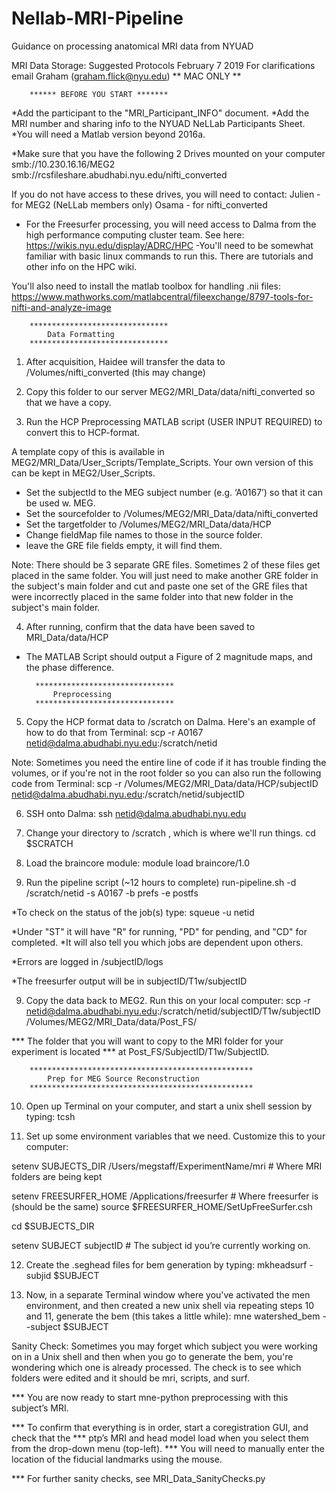 # Nellab-MRI-Pipeline
Guidance on processing anatomical MRI data from NYUAD

MRI Data Storage: Suggested Protocols
February 7 2019
For clarifications email Graham (graham.flick@nyu.edu)
			** MAC ONLY **

		****** BEFORE YOU START *******

*Add the participant to the "MRI_Participant_INFO" document.
*Add the MRI number and sharing info to the NYUAD NeLLab Participants Sheet.
*You will need a Matlab version beyond 2016a.

*Make sure that you have the following 2 Drives mounted on your computer
	smb://10.230.16.16/MEG2
	smb://rcsfileshare.abudhabi.nyu.edu/nifti_converted

If you do not have access to these drives, you will need to contact:
Julien - for MEG2 (NeLLab members only)
Osama - for nifti_converted

* For the Freesurfer processing, you will need access to Dalma from the
high performance computing cluster team. See here:
https://wikis.nyu.edu/display/ADRC/HPC
-You'll need to be somewhat familiar with basic linux commands to run this.
There are tutorials and other info on the HPC wiki.

You'll also need to install the matlab toolbox for handling .nii files:
https://www.mathworks.com/matlabcentral/fileexchange/8797-tools-for-nifti-and-analyze-image


		*******************************
		 	Data Formatting
		*******************************

1) After acquisition, Haidee will transfer the data to /Volumes/nifti_converted (this may change)

2) Copy this folder to our server MEG2/MRI_Data/data/nifti_converted so that we have a copy.

3) Run the HCP Preprocessing MATLAB script (USER INPUT REQUIRED) to convert this to HCP-format.

A template copy of this is available in MEG2/MRI_Data/User_Scripts/Template_Scripts.
Your own version of this can be kept in MEG2/User_Scripts.

* Set the subjectId to the MEG subject number (e.g. ‘A0167’) so that it can be used w. MEG.
* Set the sourcefolder to /Volumes/MEG2/MRI_Data/data/nifti_converted
* Set the targetfolder to /Volumes/MEG2/MRI_Data/data/HCP
* Change fieldMap file names to those in the source folder.
* leave the GRE file fields empty, it will find them.

Note: There should be 3 separate GRE files. Sometimes 2 of these files get placed in the same folder. You will just need to make another GRE folder in the subject's main folder and cut and paste one set of the GRE files that were incorrectly placed in the same folder into that new folder in the subject's main folder.

4) After running, confirm that the data have been saved to MRI_Data/data/HCP
* The MATLAB Script should output a Figure of 2 magnitude maps, and the phase difference.

		*******************************
			Preprocessing
		*******************************

5) Copy the HCP format data to /scratch on Dalma. Here's an example of how to do that from Terminal:
scp -r A0167 netid@dalma.abudhabi.nyu.edu:/scratch/netid

Note: Sometimes you need the entire line of code if it has trouble finding the volumes, or if you're not in the root folder so you can also run the following code from Terminal:
scp -r /Volumes/MEG2/MRI_Data/data/HCP/subjectID netid@dalma.abudhabi.nyu.edu:/scratch/netid/subjectID 

6) SSH onto Dalma:
ssh netid@dalma.abudhabi.nyu.edu

7) Change your directory to /scratch , which is where we'll run things.
cd $SCRATCH

7) Load the braincore module:
module load braincore/1.0

8) Run the pipeline script (~12 hours to complete)
run-pipeline.sh -d /scratch/netid -s A0167 -b prefs -e postfs

*To check on the status of the job(s) type:
squeue -u netid

*Under "ST" it will have "R" for running, "PD" for pending, and "CD" for completed.
*It will also tell you which jobs are dependent upon others.

*Errors are logged in /subjectID/logs

*The freesurfer output will be in subjectID/T1w/subjectID

9) Copy the data back to MEG2. Run this on your local computer:
scp -r netid@dalma.abudhabi.nyu.edu:/scratch/netid/subjectID/T1w/subjectID /Volumes/MEG2/MRI_Data/data/Post_FS/

*** The folder that you will want to copy to the MRI folder for your experiment is located
*** at Post_FS/SubjectID/T1w/SubjectID.


		**************************************************
			Prep for MEG Source Reconstruction
		**************************************************

10) Open up Terminal on your computer, and start a unix shell session by typing:
tcsh

11) Set up some environment variables that we need. Customize this to your computer:

setenv SUBJECTS_DIR /Users/megstaff/ExperimentName/mri # Where MRI folders are being kept

setenv FREESURFER_HOME /Applications/freesurfer # Where freesurfer is (should be the same)
source $FREESURFER_HOME/SetUpFreeSurfer.csh

cd $SUBJECTS_DIR

setenv SUBJECT subjectID # The subject id you’re currently working on.

12) Create the .seghead files for bem generation by typing:
mkheadsurf -subjid $SUBJECT

13) Now, in a separate Terminal window where you've activated the men environment, and then created a new unix shell via repeating steps 10 and 11, generate the bem (this takes a little while):
mne watershed_bem --subject $SUBJECT

Sanity Check: Sometimes you may forget which subject you were working on in a Unix shell and then when you go to generate the bem, you're wondering which one is already processed. The check is to see which folders were edited and it should be mri, scripts, and surf.

*** You are now ready to start mne-python preprocessing with this subject’s MRI.

*** To confirm that everything is in order, start a coregistration GUI, and check that the
*** ptp’s MRI and head model load when you select them from the drop-down menu (top-left).
*** You will need to manually enter the location of the fiducial landmarks using the mouse.

*** For further sanity checks, see MRI_Data_SanityChecks.py
